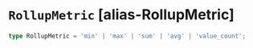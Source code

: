 # `RollupMetric` [alias-RollupMetric]
```typescript
type RollupMetric = 'min' | 'max' | 'sum' | 'avg' | 'value_count';
```
